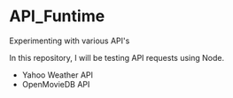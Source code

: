 # API_Funtime
Experimenting with various API's

In this repository, I will be testing API requests using Node.
- Yahoo Weather API
- OpenMovieDB API

